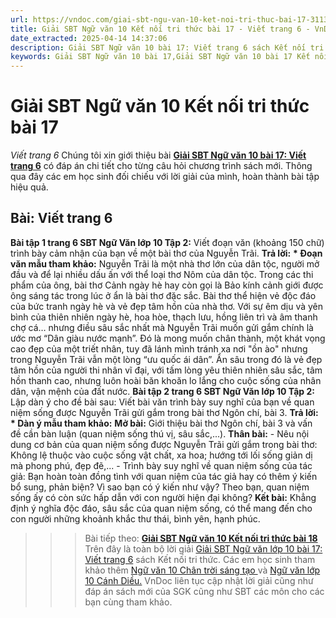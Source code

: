 ```yaml
---
url: https://vndoc.com/giai-sbt-ngu-van-10-ket-noi-tri-thuc-bai-17-311353
title: Giải SBT Ngữ văn 10 Kết nối tri thức bài 17 - Viết trang 6 - VnDoc.com
date_extracted: 2025-04-14 14:37:06
description: Giải SBT Ngữ văn 10 bài 17: Viết trang 6 sách Kết nối tri thức có đáp án chi tiết cho các bạn cùng tham khảo.
keywords: Giải SBT Ngữ văn 10 bài 17,Giải SBT Ngữ văn 10 bài 17 Kết nối tri thức,Giải sách bài tập Ngữ văn KNTT lớp 10,Ngữ văn lớp 10 Kết nối tri thức,giải bài tập ngữ văn lớp 10,bài Viết trang 6,giải SBT ngữ văn 10 KNTT trang 6
---
```


# Giải SBT Ngữ văn 10 Kết nối tri thức bài 17
 _Viết trang 6_
Chúng tôi xin giới thiệu bài **[Giải SBT Ngữ văn 10 bài 17: Viết trang 6](<https://vndoc.com/giai-sbt-ngu-van-10-ket-noi-tri-thuc-bai-17-311353>)** có đáp án chi tiết cho từng câu hỏi chương trình sách mới. Thông qua đây các em học sinh đối chiếu với lời giải của mình, hoàn thành bài tập hiệu quả.
## **Bài: Viết trang 6**
**Bài tập 1 trang 6 SBT Ngữ Văn lớp 10 Tập 2:** Viết đoạn văn \(khoảng 150 chữ\) trình bày cảm nhận của bạn về một bài thơ của Nguyễn Trãi.
**Trả lời:**
**\* Đoạn văn mẫu tham khảo:**
Nguyễn Trãi là một nhà thơ lớn của dân tộc, người mở đầu và để lại nhiều dấu ấn với thể loại thơ Nôm của dân tộc. Trong các thi phẩm của ông, bài thơ Cảnh ngày hè hay còn gọi là Bảo kính cảnh giới được ông sáng tác trong lúc ở ẩn là bài thơ đặc sắc. Bài thơ thể hiện vẻ độc đáo của bức tranh ngày hè và vẻ đẹp tâm hồn của nhà thơ. Với sự êm dịu và yên bình của thiên nhiên ngày hè, hoa hòe, thạch lưu, hồng liên trì và âm thanh chợ cá… nhưng điều sâu sắc nhất mà Nguyễn Trãi muốn gửi gắm chính là ước mơ “Dân giàu nước mạnh”. Đó là mong muốn chân thành, một khát vọng cao đẹp của một triết nhân, tuy đã lánh mình tránh xa nơi "ồn ào" nhưng trong Nguyễn Trãi vẫn một lòng “ưu quốc ái dân”. Ẩn sâu trong đó là vẻ đẹp tâm hồn của người thi nhân vĩ đại, với tấm lòng yêu thiên nhiên sâu sắc, tâm hồn thanh cao, nhưng luôn hoài băn khoăn lo lắng cho cuộc sống của nhân dân, vận mệnh của đất nước.
**Bài tập 2 trang 6 SBT Ngữ Văn lớp 10 Tập 2:** Lập dàn ý cho đề bài sau: Viết bài văn trình bày suy nghĩ của bạn về quan niệm sống được Nguyễn Trãi gửi gắm trong bài thơ Ngôn chí, bài 3.
**Trả lời:**
**\* Dàn ý mẫu tham khảo:**
**Mở bài:** Giới thiệu bài thơ Ngôn chí, bài 3 và vấn đề cần bàn luận \(quan niệm sống thú vị, sâu sắc,...\).
**Thân bài:**
\- Nêu nội dung cơ bản của quan niệm sống được Nguyễn Trãi gửi gắm trong bài thơ: Không lệ thuộc vào cuộc sống vật chất, xa hoa; hướng tới lối sống giản dị mà phong phú, đẹp đẽ,...
\- Trình bày suy nghĩ về quan niệm sống của tác giả: Bạn hoàn toàn đồng tình với quan niệm của tác giả hay có thêm ý kiến bổ sung, phản biện? Vì sao bạn có ý kiến như vậy? Theo bạn, quan niệm sống ấy có còn sức hấp dẫn với con người hiện đại không?
**Kết bài:** Khẳng định ý nghĩa độc đáo, sâu sắc của quan niệm sống, có thể mang đến cho con người những khoảnh khắc thư thái, bình yên, hạnh phúc.
>>> Bài tiếp theo: [**Giải SBT Ngữ văn 10 Kết nối tri thức bài 18**](<https://vndoc.com/giai-sbt-ngu-van-10-ket-noi-tri-thuc-bai-18-311355>)
Trên đây là toàn bộ lời giải [Giải SBT Ngữ văn lớp 10 bài 17: Viết trang 6](<https://vndoc.com/giai-sbt-ngu-van-10-ket-noi-tri-thuc-bai-17-311353>) sách Kết nối tri thức. Các em học sinh tham khảo thêm [Ngữ văn 10 Chân trời sáng tạo ](<https://vndoc.com/ngu-van-10-chan-troi-sang-tao-tap1>)và [Ngữ văn lớp 10 Cánh Diều.](<https://vndoc.com/ngu-van-10-canh-dieu-tap1>) VnDoc liên tục cập nhật lời giải cũng như đáp án sách mới của SGK cũng như SBT các môn cho các bạn cùng tham khảo.
